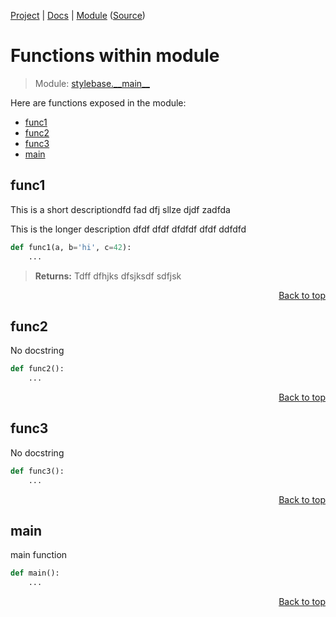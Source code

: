 [Project](https://github.com/pyrustic/stylebase#readme) | [Docs](https://github.com/pyrustic/stylebase/blob/master/docs/README.md) | [Module](https://github.com/pyrustic/stylebase/blob/master/docs/modules/stylebase/__main__/README.md) ([Source](https://github.com/pyrustic/stylebase/blob/master/stylebase/__main__.py))

# Functions within module
> Module: [stylebase.\_\_main\_\_](https://github.com/pyrustic/stylebase/blob/master/docs/modules/stylebase/__main__/README.md)

Here are functions exposed in the module:
- [func1](#func1)
- [func2](#func2)
- [func3](#func3)
- [main](#main)

## func1
This is a short descriptiondfd fad dfj sllze djdf zadfda

This is the longer description
dfdf dfdf dfdfdf dfdf ddfdfd

```python
def func1(a, b='hi', c=42):
    ...
```

> **Returns:** Tdff dfhjks dfsjksdf sdfjsk

<p align="right"><a href="##functions-within-module">Back to top</a></p>

## func2
No docstring

```python
def func2():
    ...
```

<p align="right"><a href="##functions-within-module">Back to top</a></p>

## func3
No docstring

```python
def func3():
    ...
```

<p align="right"><a href="##functions-within-module">Back to top</a></p>

## main
main function

```python
def main():
    ...
```

<p align="right"><a href="##functions-within-module">Back to top</a></p>
